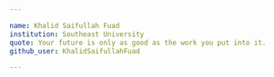 ```yaml
---

name: Khalid Saifullah Fuad
institution: Southeast University
quote: Your future is only as good as the work you put into it.
github_user: KhalidSaifullahFuad

---
```



